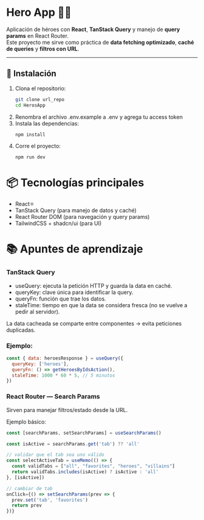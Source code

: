 # Hero App 🦸‍♂️

Aplicación de héroes con **React**, **TanStack Query** y manejo de **query params** en React Router.  
Este proyecto me sirve como práctica de **data fetching optimizado**, **caché de queries** y **filtros con URL**.

---

## 🚀 Instalación

1. Clona el repositorio:
   ```bash
   git clone url_repo
   cd HerosApp
2. Renombra el archivo .env.example a .env y agrega tu access token
3. Instala las dependencias:
    ```bash
    npm install
4. Corre el proyecto:
   ```bash
   npm run dev
# 📦 Tecnologías principales

+ React⚛️
+ TanStack Query
 (para manejo de datos y caché)
+ React Router DOM
 (para navegación y query params)
+ TailwindCSS + shadcn/ui (para UI)


# 📚 Apuntes de aprendizaje
### TanStack Query

+ useQuery:  ejecuta la petición HTTP y guarda la data en caché.
+ queryKey: clave única para identificar la query.
+ queryFn: función que trae los datos.
+ staleTime: tiempo en que la data se considera fresca (no se vuelve a pedir al servidor).

La data cacheada se comparte entre componentes → evita peticiones duplicadas.

### Ejemplo:
```js
const { data: heroesResponse } = useQuery({
  queryKey: ['heroes'],
  queryFn: () => getHeroesByIdsAction(),
  staleTime: 1000 * 60 * 5, // 5 minutos
})
```

### React Router — Search Params

Sirven para manejar filtros/estado desde la URL.

Ejemplo básico:

```js
const [searchParams, setSearchParams] = useSearchParams()

const isActive = searchParams.get('tab') ?? 'all'

// validar que el tab sea uno válido
const selectActiveTab = useMemo(() => {
  const validTabs = ["all", "favorites", "heroes", "villains"]
  return validTabs.includes(isActive) ? isActive : 'all'
}, [isActive])

// cambiar de tab
onClick={() => setSearchParams(prev => {
  prev.set('tab', 'favorites')
  return prev
})}